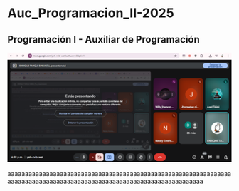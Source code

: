 # Auc_Programacion_II-2025

## Programación I - Auxiliar de Programación

![alt text](image.png)





aaaaaaaaaaaaaaaaaaaaaaaaaaaaaaaaaaaaaaaaaaaaaaaaaaaaaaaaaaaaaaaaaaaaaaaaaaaaaaaaaaaaaaaaaaaaaaaaaaaaaaaaaaaaaaaaaaaaaaaa